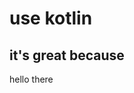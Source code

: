 [//]: # (zauthor: Sinead O’Connor St. Mark's)
[//]: # (ztitle: This is. A, title. it’s your's. Also 9*9 and command-line)
[//]: # (zsubtitle: This is the subtitle)
[//]: # (zimage: http://placekitten.com/900/300)
[//]: # (ztags: kotlin, programming,java)

# use kotlin

## it's great because

hello there